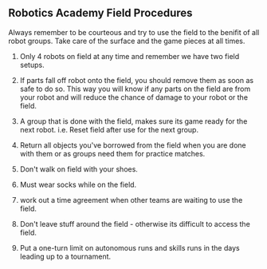 ## Robotics Academy Field Procedures

Always remember to be courteous and try to use the field to the benifit of all robot groups.  Take care of the surface and the game pieces at all times.
1. Only 4 robots on field at any time and remember we have two field setups.

2. If parts fall off robot onto the field, you should remove them as soon as safe to do so.  This way you will know if any parts on the field are from your robot and will reduce the chance of damage to your robot or the field.

3. A group that is done with the field, makes sure its game ready for the next robot. i.e. Reset field after use for the next group.

4. Return all objects you've borrowed from the field when you are done with them or as groups need them for practice matches.

5. Don't walk on field with your shoes.

6. Must wear socks while on the field.

7. work out a time agreement when other teams are waiting to use the field.

8. Don't leave stuff around the field - otherwise its difficult to access the field.

9. Put a one-turn limit on autonomous runs and skills runs in the days leading up to a tournament.
